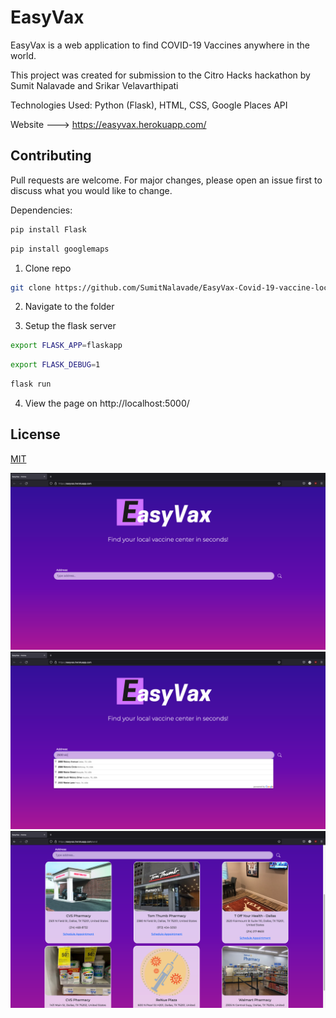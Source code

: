 # EasyVax

EasyVax is a web application to find COVID-19 Vaccines anywhere in the world.

This project was created for submission to the Citro Hacks hackathon by Sumit Nalavade and Srikar Velavarthipati

Technologies Used: Python (Flask), HTML, CSS, Google Places API

Website ---> https://easyvax.herokuapp.com/

## Contributing
Pull requests are welcome. For major changes, please open an issue first to discuss what you would like to change.

Dependencies: 
```bash
pip install Flask
```
```bash
pip install googlemaps
```

1. Clone repo
```bash
git clone https://github.com/SumitNalavade/EasyVax-Covid-19-vaccine-locator
```
2. Navigate to the folder

3. Setup the flask server
```bash
export FLASK_APP=flaskapp
```
```bash
export FLASK_DEBUG=1
```
```bash
flask run
```
4. View the page on http://localhost:5000/


## License
[MIT](https://choosealicense.com/licenses/mit/)

![](https://github.com/SumitNalavade/EasyVax-Covid-19-vaccine-locator/blob/main/Screen%20Shot%202021-09-08%20at%203.07.37%20AM.png)
![](https://github.com/SumitNalavade/EasyVax-Covid-19-vaccine-locator/blob/main/Screen%20Shot%202021-09-08%20at%203.08.12%20AM.png)
![](https://github.com/SumitNalavade/EasyVax-Covid-19-vaccine-locator/blob/main/Screen%20Shot%202021-09-08%20at%203.08.42%20AM.png)
